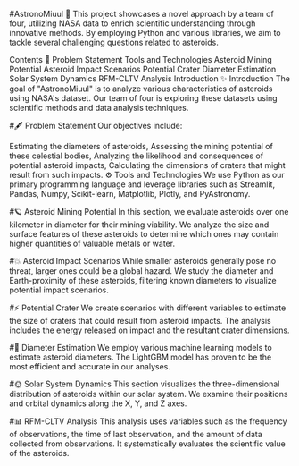 #AstronoMiuul 👩
This project showcases a novel approach by a team of four, utilizing NASA data to enrich scientific understanding through innovative methods. By employing Python and various libraries, we aim to tackle several challenging questions related to asteroids.

Contents 🚀
Problem Statement
Tools and Technologies
Asteroid Mining Potential
Asteroid Impact Scenarios
Potential Crater
Diameter Estimation
Solar System Dynamics
RFM-CLTV Analysis
Introduction
✨ Introduction
The goal of "AstronoMiuul" is to analyze various characteristics of asteroids using NASA's dataset. Our team of four is exploring these datasets using scientific methods and data analysis techniques.

#🖋️ Problem Statement
Our objectives include:

Estimating the diameters of asteroids,
Assessing the mining potential of these celestial bodies,
Analyzing the likelihood and consequences of potential asteroid impacts,
Calculating the dimensions of craters that might result from such impacts.
⚙️ Tools and Technologies
We use Python as our primary programming language and leverage libraries such as Streamlit, Pandas, Numpy, Scikit-learn, Matplotlib, Plotly, and PyAstronomy.

#🪐 Asteroid Mining Potential
In this section, we evaluate asteroids over one kilometer in diameter for their mining viability. We analyze the size and surface features of these asteroids to determine which ones may contain higher quantities of valuable metals or water.

#💥 Asteroid Impact Scenarios
While smaller asteroids generally pose no threat, larger ones could be a global hazard. We study the diameter and Earth-proximity of these asteroids, filtering known diameters to visualize potential impact scenarios.

#⚡️ Potential Crater
We create scenarios with different variables to estimate the size of craters that could result from asteroid impacts. The analysis includes the energy released on impact and the resultant crater dimensions.

#🧐 Diameter Estimation
We employ various machine learning models to estimate asteroid diameters. The LightGBM model has proven to be the most efficient and accurate in our analyses.

#🌞 Solar System Dynamics
This section visualizes the three-dimensional distribution of asteroids within our solar system. We examine their positions and orbital dynamics along the X, Y, and Z axes.

#📊 RFM-CLTV Analysis
This analysis uses variables such as the frequency of observations, the time of last observation, and the amount of data collected from observations. It systematically evaluates the scientific value of the asteroids.

